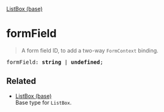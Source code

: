 [ListBox (base)](ListBox_base.md)

# formField

> A form field ID, to add a two-way `FormContext` binding.

<pre class="docgen_signature">formField: <b>string</b> | <b>undefined</b>;</pre>

## Related

- [<!--{ref:type}-->ListBox (base)](ListBox_base.md) \
    Base type for `ListBox`.
